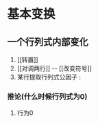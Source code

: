 # 基本变换 

## 一个行列式内部变化
1. [[转置]]
2. [[对调两行]] -- [[改变符号]]
3. 某行提取行列式公因子 : 

<!-- 行列式本质是个数,书的大小是否发生变化 -->


### 推论(什么时候行列式为0)
1. 行为0 
<!-- 剩下的是能推导出来这个结果的内容 -->



